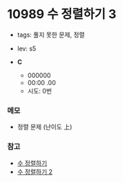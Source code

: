 # 10989 수 정렬하기 3
 
 - tags: 풀지 못한 문제, 정렬
 - lev: s5

- **C**
  - 000000
  - 00:00 .00
  - 시도: 0번

### 메모
 - 정렬 문제 (난이도 上)

### 참고
 - [수 정렬하기](https://uhug.github.io/docs/2750)
 - [수 정렬하기 2](https://uhug.github.io/docs/2751)

